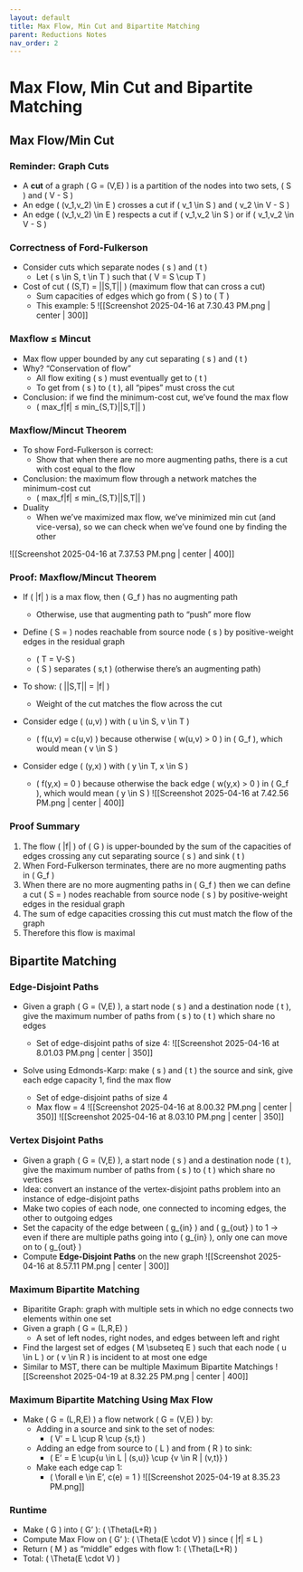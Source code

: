 ```yaml
---
layout: default
title: Max Flow, Min Cut and Bipartite Matching
parent: Reductions Notes
nav_order: 2
---
```

# Max Flow, Min Cut and Bipartite Matching

## Max Flow/Min Cut

### Reminder: Graph Cuts
- A **cut** of a graph \( G = (V,E) \) is a partition of the nodes into two sets, \( S \) and \( V - S \)
- An edge \( (v_1,v_2) \in E \) crosses a cut if \( v_1 \in S \) and \( v_2 \in V - S \)
- An edge \( (v_1,v_2) \in E \) respects a cut if \( v_1,v_2 \in S \) or if \( v_1,v_2 \in V - S \)

### Correctness of Ford-Fulkerson
- Consider cuts which separate nodes \( s \) and \( t \)
	- Let \( s \in S, t \in T \) such that \( V = S \cup T \)
- Cost of cut \( (S,T) = ||S,T|| \) (maximum flow that can cross a cut)
	- Sum capacities of edges which go from \( S \) to \( T \)
	- This example: 5
![[Screenshot 2025-04-16 at 7.30.43 PM.png | center | 300]]

### Maxflow ≤ Mincut
- Max flow upper bounded by any cut separating \( s \) and \( t \)
- Why? “Conservation of flow”
	- All flow exiting \( s \) must eventually get to \( t \)
	- To get from \( s \) to \( t \), all “pipes” must cross the cut
- Conclusion: if we find the minimum-cost cut, we’ve found the max flow
	- \( max_f|f| ≤ min_{S,T}||S,T|| \)

### Maxflow/Mincut Theorem
- To show Ford-Fulkerson is correct:
	- Show that when there are no more augmenting paths, there is a cut with cost equal to the flow
- Conclusion: the maximum flow through a network matches the minimum-cost cut
	- \( max_f|f| ≤ min_{S,T}||S,T|| \)
- Duality
	- When we’ve maximized max flow, we’ve minimized min cut (and vice-versa), so we can check when we’ve found one by finding the other

![[Screenshot 2025-04-16 at 7.37.53 PM.png | center | 400]]

### Proof: Maxflow/Mincut Theorem
- If \( |f| \) is a max flow, then \( G_f \) has no augmenting path
	- Otherwise, use that augmenting path to “push” more flow
- Define \( S = \) nodes reachable from source node \( s \) by positive-weight edges in the residual graph
	- \( T = V-S \)
	- \( S \) separates \( s,t \) (otherwise there’s an augmenting path)

- To show: \( ||S,T|| = |f| \)
	- Weight of the cut matches the flow across the cut
- Consider edge \( (u,v) \) with \( u \in S, v \in T \)
	- \( f(u,v) = c(u,v) \) because otherwise \( w(u,v) > 0 \) in \( G_f \), which would mean \( v \in S \)
- Consider edge \( (y,x) \) with \( y \in T, x \in S \)
	- \( f(y,x) = 0 \) because otherwise the back edge \( w(y,x) > 0 \) in \( G_f \), which would mean \( y \in S \)
![[Screenshot 2025-04-16 at 7.42.56 PM.png | center | 400]]

### Proof Summary
1. The flow \( |f| \) of \( G \) is upper-bounded by the sum of the capacities of edges crossing any cut separating source \( s \) and sink \( t \)
2. When Ford-Fulkerson terminates, there are no more augmenting paths in \( G_f \)
3. When there are no more augmenting paths in \( G_f \) then we can define a cut \( S = \) nodes reachable from source node \( s \) by positive-weight edges in the residual graph
4. The sum of edge capacities crossing this cut must match the flow of the graph
5. Therefore this flow is maximal

## Bipartite Matching

### Edge-Disjoint Paths
- Given a graph \( G = (V,E) \), a start node \( s \) and a destination node \( t \), give the maximum number of paths from \( s \) to \( t \) which share no edges
	- Set of edge-disjoint paths of size 4:
![[Screenshot 2025-04-16 at 8.01.03 PM.png | center | 350]]

- Solve using Edmonds-Karp: make \( s \) and \( t \) the source and sink, give each edge capacity 1, find the max flow
	- Set of edge-disjoint paths of size 4
	- Max flow = 4
![[Screenshot 2025-04-16 at 8.00.32 PM.png | center | 350]]
![[Screenshot 2025-04-16 at 8.03.10 PM.png | center | 350]]

### Vertex Disjoint Paths
- Given a graph \( G = (V,E) \), a start node \( s \) and a destination node \( t \), give the maximum number of paths from \( s \) to \( t \) which share no vertices
- Idea: convert an instance of the vertex-disjoint paths problem into an instance of edge-disjoint paths
- Make two copies of each node, one connected to incoming edges, the other to outgoing edges
- Set the capacity of the edge between \( g_{in} \) and \( g_{out} \) to 1 → even if there are multiple paths going into \( g_{in} \), only one can move on to \( g_{out} \) 
 - Compute **Edge-Disjoint Paths** on the new graph
![[Screenshot 2025-04-16 at 8.57.11 PM.png | center | 300]]

### Maximum Bipartite Matching
- Biparitite Graph: graph with multiple sets in which no edge connects two elements within one set
- Given a graph \( G = (L,R,E) \)
	- A set of left nodes, right nodes, and edges between left and right
- Find the largest set of edges \( M \subseteq E \) such that each node \( u \in L \) or \( v \in R \) is incident to at most one edge
- Similar to MST, there can be multiple Maximum Bipartite Matchings
![[Screenshot 2025-04-19 at 8.32.25 PM.png | center | 400]]

### Maximum Bipartite Matching Using Max Flow
- Make \( G = (L,R,E) \) a flow network \( G = (V,E) \) by:
	- Adding in a source and sink to the set of nodes:
		- \( V’ = L \cup R \cup {s,t} \)
	- Adding an edge from source to \( L \) and from \( R \) to sink:
		- \( E’ = E \cup{u \in L | (s,u)} \cup {v \in R | (v,t)} \)
	- Make each edge cap 1:
		- \( \forall e \in E’, c(e) = 1 \)
![[Screenshot 2025-04-19 at 8.35.23 PM.png]]

### Runtime
- Make \( G \) into \( G’ \): \( \Theta(L+R) \)
- Compute Max Flow on \( G’ \): \( \Theta(E \cdot V) \) since \( |f| ≤ L \)
- Return \( M \) as “middle” edges with flow 1: \( \Theta(L+R) \)
- Total: \( \Theta(E \cdot V) \)